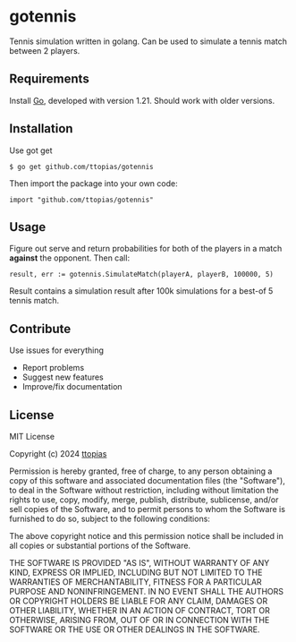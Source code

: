 # gotennis
Tennis simulation written in golang. Can be used to simulate a tennis match between 2 players.

## Requirements

Install [Go](https://golang.org), developed with version 1.21. Should work with older versions.

## Installation
Use got get
```
$ go get github.com/ttopias/gotennis
```
Then import the package into your own code:
```
import "github.com/ttopias/gotennis"
```

## Usage
Figure out serve and return probabilities for both of the players in a match **against** the opponent. Then call:

```
result, err := gotennis.SimulateMatch(playerA, playerB, 100000, 5)
```

Result contains a simulation result after 100k simulations for a best-of 5 tennis match.

## Contribute
Use issues for everything

- Report problems
- Suggest new features
- Improve/fix documentation

## License

MIT License

Copyright (c) 2024 [ttopias](https://github.com/ttopias)

Permission is hereby granted, free of charge, to any person obtaining a copy
of this software and associated documentation files (the "Software"), to deal
in the Software without restriction, including without limitation the rights
to use, copy, modify, merge, publish, distribute, sublicense, and/or sell
copies of the Software, and to permit persons to whom the Software is
furnished to do so, subject to the following conditions:

The above copyright notice and this permission notice shall be included in all
copies or substantial portions of the Software.

THE SOFTWARE IS PROVIDED "AS IS", WITHOUT WARRANTY OF ANY KIND, EXPRESS OR
IMPLIED, INCLUDING BUT NOT LIMITED TO THE WARRANTIES OF MERCHANTABILITY,
FITNESS FOR A PARTICULAR PURPOSE AND NONINFRINGEMENT. IN NO EVENT SHALL THE
AUTHORS OR COPYRIGHT HOLDERS BE LIABLE FOR ANY CLAIM, DAMAGES OR OTHER
LIABILITY, WHETHER IN AN ACTION OF CONTRACT, TORT OR OTHERWISE, ARISING FROM,
OUT OF OR IN CONNECTION WITH THE SOFTWARE OR THE USE OR OTHER DEALINGS IN THE
SOFTWARE.